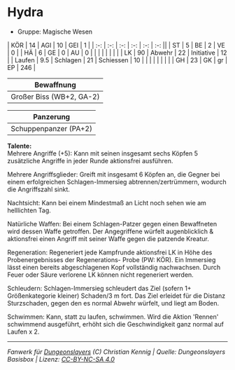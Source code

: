 # Hydra  
- Gruppe: Magische Wesen  

| KÖR    | 14  | AGI      | 10 | GEI        | 1   |
| :-: | :-: | :-: | :-: | :-: | :-: ||
| ST     | 5   | BE       | 2  | VE         | 0   |
| HÄ     | 6   | GE       | 0  | AU         | 0   |
|        |     |          |    |            |     |
| LK     | 90  | Abwehr   | 22 | Initiative | 12  |
| Laufen | 9.5 | Schlagen | 21 | Schiessen  | 10  |
|        |     |          |    |            |     |
| GH     | 23  | GK       | gr | EP         | 246 |


| Bewaffnung |
| --- |
| Großer Biss (WB+2, GA-2) |


| Panzerung |
| --- |
| Schuppenpanzer (PA+2) |


**Talente:**  
Mehrere Angriffe (+5): Kann mit seinen insgesamt sechs Köpfen 5 zusätzliche Angriffe in jeder Runde aktionsfrei ausführen.

Mehrere Angriffsglieder: Greift mit insgesamt 6 Köpfen an, die Gegner bei einem erfolgreichen Schlagen-Immersieg abtrennen/zertrümmern, wodurch die Angriffszahl sinkt.

Nachtsicht: Kann bei einem Mindestmaß an Licht noch sehen wie am helllichten Tag.

Natürliche Waffen: Bei einem Schlagen-Patzer gegen einen Bewaffneten wird dessen Waffe getroffen. Der Angegriffene würfelt augenblicklich & aktionsfrei einen Angriff mit seiner Waffe gegen die patzende Kreatur.

Regeneration: Regeneriert jede Kampfrunde aktionsfrei LK in Höhe des Probenergebnisses der Regenerations- Probe (PW: KÖR). Ein Immersieg lässt einen bereits abgeschlagenen Kopf vollständig nachwachsen. Durch Feuer oder Säure verlorene LK können nicht regeneriert werden.

Schleudern: Schlagen-Immersieg schleudert das Ziel (sofern 1+ Größenkategorie kleiner) Schaden/3 m fort. Das Ziel erleidet für die Distanz Sturzschaden, gegen den es normal Abwehr würfelt, und liegt am Boden.

Schwimmen: Kann, statt zu laufen, schwimmen. Wird die Aktion 'Rennen' schwimmend ausgeführt, erhöht sich die Geschwindigkeit ganz normal auf Laufen x 2.





___
*Fanwerk für [Dungeonslayers](https://www.dungeonslayers.net/) (C) Christian Kennig | Quelle: Dungeonslayers Basisbox | Lizenz: [CC-BY-NC-SA 4.0](https://creativecommons.org/licenses/by-nc-sa/4.0/deed.de)*